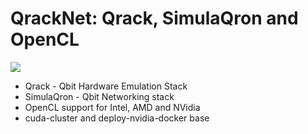 # QrackNet: Qrack, SimulaQron and OpenCL

![](https://img.shields.io/docker/automated/jrottenberg/ffmpeg.svg)

- Qrack - Qbit Hardware Emulation Stack
- SimulaQron - Qbit Networking stack 
- OpenCL support for Intel, AMD and NVidia 
- cuda-cluster and deploy-nvidia-docker base
